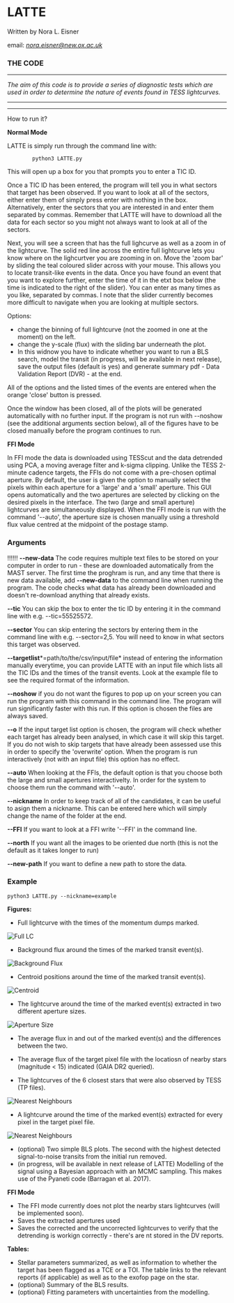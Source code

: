 # LATTE

Written by Nora L. Eisner

email: *nora.eisner@new.ox.ac.uk*

### THE CODE

--------

*The aim of this code is to provide a series of diagnostic tests which are used in order to determine the nature of events found in TESS lightcurves.*


--------
--------
How to run it? 


**Normal Mode**

LATTE is simply run through the command line with:

			python3 LATTE.py         

This will open up a box for you that prompts you to enter a TIC ID. 

Once a TIC ID has been entered, the program will tell you in what sectors that target has been observed. If you want to look at all of the sectors, either enter them of simply press enter with nothing in the box. Alternatively, enter the sectors that you are interested in and enter them separated by commas. Remember that LATTE will have to download all the data for each sector so you might not always want to look at all of the sectors. 

Next, you will see a screen that has the full lighcurve as well as a zoom in of the lightcurve. The solid red line across the entire full lightcurve lets you know where on the lighcurtver you are zooming in on. Move the 'zoom bar' by sliding the teal coloured slider across with your mouse. This allows you to locate transit-like events in the data. Once you have found an event that you want to explore further, enter the time of it in the etxt box below (the time is indicated to the right of the slider). You can enter as many times as you like, separated by commas. I note that the slider currently becomes more difficult to navigate when you are looking at multiple sectors. 

Options:
- change the binning of full lightcurve (not the zoomed in one at the moment) on the left.
- change the y-scale (flux) with the sliding bar underneath the plot.
- In this widnow you have to indicate whether you want to run a BLS search, model the transit (in progress, will be available in next release), save the output files (default is yes) and generate summary pdf - Data Validation Report (DVR) - at the end. 

All of the options and the listed times of the events are entered when the orange 'close' button is pressed.

Once the window has been closed, all of the plots will be generated automatically with no further input. If the program is not run with --noshow (see the additional arguments section below), all of the figures have to be closed manually before the program continues to run. 


**FFI Mode**

In FFI mode the data is downloaded using TESScut and the data detrended using PCA, a moving average filter and k-sigma clipping. 
Unlike the TESS 2-minute cadence targets, the FFIs do not come with a pre-chosen optimal aperture. By default, the user is given the option to manually select the pixels within each aperture for a 'large' and a 'small' aperture. This GUI opens automatically and the two apertures are selected by clicking on the desired pixels in the interface. The two (large and small aperture) lightcurves are simultaneously displayed. When the FFI mode is run with the command '--auto', the aperture size is chosen manually using a threshold flux value centred at the midpoint of the postage stamp.


### Arguments

!!!!!!  **--new-data**  The code requires multiple text files to be stored on your computer in order to run - these are downloaded automatically from the MAST server. The first time the proghram is run, and any time that there is new data available, add **--new-data** to the command line when running the program. The code checks what data has already been downloaded and doesn't re-download anything that already exists.

**--tic** You can skip the box to enter the tic ID by entering it in the command line with e.g. --tic=55525572. 

**--sector** You can skip entering the sectors by entering them in the command line with e.g. --sector=2,5. You will need to know in what sectors this target was observed.

**--targetlist***=path/to/the/csv/input/file* instead of entering the information manually everytime, you can provide LATTE with an input file which lists all the TIC IDs and the times of the transit events. Look at the example file to see the required format of the information.

**--noshow** if you do not want the figures to pop up on your screen you can run the program with this command in the command line. The program will run significantly faster with this run. If this option is chosen the files are always saved. 

**--o** If the input target list option is chosen, the program will check whether each target has already been analysed, in which case it will skip this target. If you do not wish to skip targets that have already been assessed use this in order to specify the 'overwrite' option. When the program is run interactively (not with an input file) this option has no effect.

**--auto** When looking at the FFIs, the default option is that you choose both the large and small apertures interactivelty. In order for the system to choose them run the command with '--auto'. 

**--nickname** In order to keep track of all of the candidates, it can be useful to asign them a nickname. This can be entered here which will simply change the name of the folder at the end. 

**--FFI** If you want to look at a FFI write '--FFI' in the command line. 

**--north** If you want all the images to be oriented due north (this is not the default as it takes longer to run)

**--new-path** If you want to define a new path to store the data.



### Example

	python3 LATTE.py --nickname=example     


**Figures:**

- Full lightcurve with the times of the momentum dumps marked. 

![Full LC](https://github.com/noraeisner/LATTE/blob/master/example_output/94986319_fullLC_md.png)

- Background flux around the times of the marked transit event(s).

![Background Flux](https://github.com/noraeisner/LATTE/blob/master/example_output/94986319_background.png)

- Centroid positions around the time of the marked transit event(s).

![Centroid](https://github.com/noraeisner/LATTE/blob/master/example_output/94986319_centroids.png)

- The lightcurve around the time of the marked event(s) extracted in two different aperture sizes. 

![Aperture Size](https://github.com/noraeisner/LATTE/blob/master/example_output/94986319_aperture_size.png)

- The average flux in and out of the marked event(s) and the differences between the two.


- The average flux of the target pixel file with the locatiosn of nearby stars (magnitude < 15) indicated (GAIA DR2 queried).
- The lightcurves of the 6 closest stars that were also observed by TESS (TP files).

![Nearest Neighbours](https://github.com/noraeisner/LATTE/blob/master/example_output/94986319_nearest_neighbours.png)

- A lightcurve around the time of the marked event(s) extracted for every pixel in the target pixel file.

![Nearest Neighbours](https://github.com/noraeisner/LATTE/blob/master/example_output/94986319_individual_pixel_LCs_0.png)

- (optional) Two simple BLS plots. The second with the highest detected signal-to-noise transits from the initial run removed.
- (in progress, will be available in next release of LATTE) Modelling of the signal using a Bayesian approach with an MCMC sampling. This makes use of the Pyaneti code (Barragan et al. 2017). 

**FFI Mode**

- The FFI mode currently does not plot the nearby stars lightcurves (will be implemented soon).
- Saves the extracted apertures used
- Saves the corrected and the uncorrected lightcurves to verify that the detrending is workign correctly - there's are nt stored in the DV reports. 


**Tables:**

- Stellar parameters summarized, as well as information to whether the target has been flagged as a TCE or a TOI. The table links to the relevant reports (if applicable) as well as to the exofop page on the star.
- (optional) Summary of the BLS results. 
- (optional) Fitting parameters with uncertainties from the modelling. 













